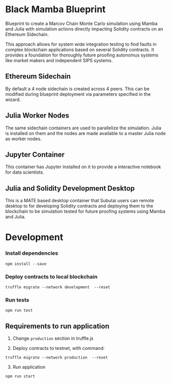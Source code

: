 # Black Mamba Blueprint

Blueprint to create a Marcov Chain Monte Carlo simulation using Mamba
and Julia with simulation actions directly impacting Solidity contracts
on an Ethereum Sidechain.

This approach allows for system wide integration testing to find faults in
complex blockchain applications based on several Solidity contracts. It provides
a foundation for thoroughly future proofing autonomus systems like market makers
and independent SIPS systems.

## Ethereum Sidechain

By default a 4 node sidechain is created across 4 peers. This can be modified
during blueprint deployment via parameters specified in the wizard.

## Julia Worker Nodes

The same sidechain containers are used to parallelize the simulation. Julia is
installed on them and the nodes are made available to a master Julia node as
worker nodes.

## Jupyter Container

This container has Jupyter installed on it to provide a interactive notebook
for data scientists.

## Julia and Solidity Development Desktop

This is a MATE based desktop container that Subutai users can remote desktop to
for developing Solidity contracts and deploying them to the blockchain to be
simulation tested for future proofing systems using Mamba and Julia.

# Development

### Install dependencies
```
npm install --save
```

### Deploy contracts to local blockchain
```
truffle migrate --network development  --reset
```

### Run tests
```
npm run test
```

## Requirements to run application
1) Change `production` section in truffle.js

2) Deploy contracts to testnet, with command:
```
truffle migrate --network production  --reset
```
3) Run application

```
npm run start
```

